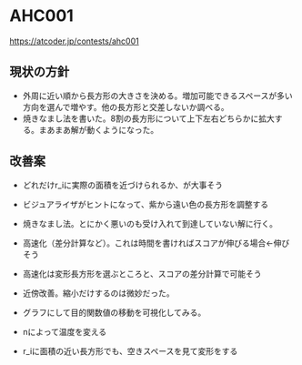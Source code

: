 # AHC001

https://atcoder.jp/contests/ahc001

## 現状の方針

* 外周に近い順から長方形の大きさを決める。増加可能できるスペースが多い方向を選んで増やす。他の長方形と交差しないか調べる。
* 焼きなまし法を書いた。8割の長方形について上下左右どちらかに拡大する。まあまあ解が動くようになった。

## 改善案

* どれだけr_iに実際の面積を近づけられるか、が大事そう
* ビジュアライザがヒントになって、紫から遠い色の長方形を調整する
* 焼きなまし法。とにかく悪いのも受け入れて到達していない解に行く。
* 高速化（差分計算など）。これは時間を書ければスコアが伸びる場合←伸びそう
* 高速化は変形長方形を選ぶところと、スコアの差分計算で可能そう
* 近傍改善。縮小だけするのは微妙だった。
* グラフにして目的関数値の移動を可視化してみる。

* nによって温度を変える
* r_iに面積の近い長方形でも、空きスペースを見て変形をする